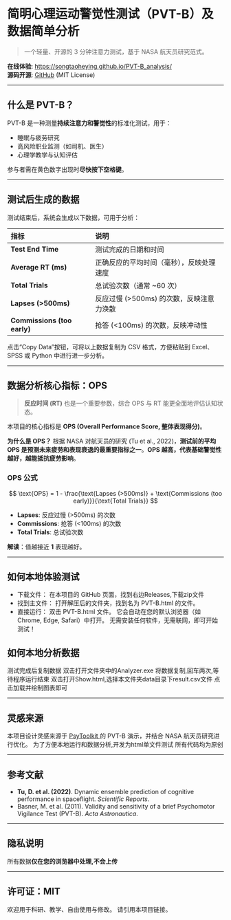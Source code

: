 

# 简明心理运动警觉性测试（PVT-B）及数据简单分析

> 一个轻量、开源的 3 分钟注意力测试，基于 NASA 航天员研究范式。

 **在线体验**: https://songtaoheying.github.io/PVT-B_analysis/  
 **源码开源**: [GitHub](https://github.com/songtaoheying/PVT-B_analysis) (MIT License)

---

## 什么是 PVT-B？

PVT-B 是一种测量**持续注意力和警觉性**的标准化测试，用于：

*   睡眠与疲劳研究
*   高风险职业监测（如司机、医生）
*   心理学教学与认知评估

参与者需在黄色数字出现时**尽快按下空格键**。


---
## 测试后生成的数据

测试结束后，系统会生成以下数据，可用于分析：

| 指标 | 说明 |
| :--- | :--- |
| **Test End Time** | 测试完成的日期和时间 |
| **Average RT (ms)** | 正确反应的平均时间（毫秒），反映处理速度 |
| **Total Trials** | 总试验次数（通常 ~60 次） |
| **Lapses (>500ms)** | 反应过慢 (>500ms) 的次数，反映注意力涣散 |
| **Commissions (too early)** | 抢答 (<100ms) 的次数，反映冲动性 |

点击“Copy Data”按钮，可将以上数据复制为 CSV 格式，方便粘贴到 Excel、SPSS 或 Python 中进行进一步分析。

---

## 数据分析核心指标：OPS

> **反应时间 (RT)** 也是一个重要参数，综合 OPS 与 RT 能更全面地评估认知状态。

本项目的核心指标是 **OPS (Overall Performance Score, 整体表现得分)**。

**为什么是 OPS？**
根据 NASA 对航天员的研究 (Tu et al., 2022)，**测试前的平均 OPS 是预测未来疲劳和表现衰退的最重要指标之一**。**OPS 越高，代表基础警觉性越好，越能抵抗疲劳影响**。

### OPS 公式

$$
\text{OPS} = 1 - \frac{\text{Lapses (>500ms)} + \text{Commissions (too early)}}{\text{Total Trials}}
$$

*   **Lapses**: 反应过慢 (>500ms) 的次数
*   **Commissions**: 抢答 (<100ms) 的次数
*   **Total Trials**: 总试验次数

**解读**：值越接近 **1** 表现越好。

---
## 如何本地体验测试

- 下载文件：
在本项目的 GitHub 页面，找到右边Releases,下载zip文件
- 找到主文件：
打开解压后的文件夹，找到名为 PVT-B.html 的文件。
- 直接运行：
双击 PVT-B.html 文件。
它会自动在您的默认浏览器（如 Chrome, Edge, Safari）中打开。
无需安装任何软件，无需联网，即可开始测试！
## 如何本地分析数据
测试完成后复制数据
双击打开文件夹中的Analyzer.exe
将数据复制,回车两次,等待程序运行结束
双击打开Show.html,选择本文件夹data目录下result.csv文件
点击加载并绘制图表即可


---

## 灵感来源


本项目设计灵感来源于 [PsyToolkit ](https://www.psytoolkit.org/experiment-library/pvtb.html)的 PVT-B 演示，并结合 NASA 航天员研究进行优化。
为了方便本地运行和数据分析,开发为html单文件测试
所有代码均为原创


---

## 参考文献

*   **Tu, D. et al. (2022)**. Dynamic ensemble prediction of cognitive performance in spaceflight. *Scientific Reports*.
*   Basner, M. et al. (2011). Validity and sensitivity of a brief Psychomotor Vigilance Test (PVT-B). *Acta Astronautica*.

---

## 隐私说明

所有数据**仅在您的浏览器中处理,不会上传**

---

## 许可证：MIT

欢迎用于科研、教学、自由使用与修改。
请引用本项目链接。
